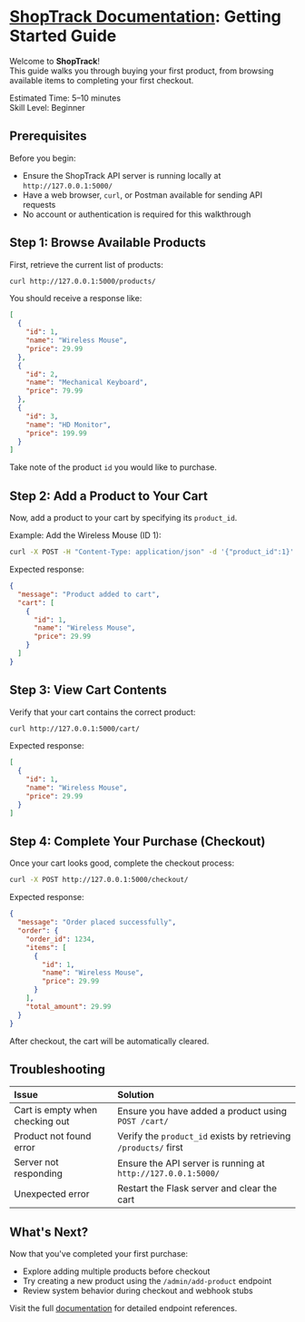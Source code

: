 # [ShopTrack Documentation](../index.md): Getting Started Guide

Welcome to **ShopTrack**!  
This guide walks you through buying your first product, from browsing available items to completing your first checkout.

Estimated Time: 5–10 minutes  
Skill Level: Beginner

## Prerequisites

Before you begin:

- Ensure the ShopTrack API server is running locally at `http://127.0.0.1:5000/`
- Have a web browser, `curl`, or Postman available for sending API requests
- No account or authentication is required for this walkthrough

## Step 1: Browse Available Products

First, retrieve the current list of products:

```bash
curl http://127.0.0.1:5000/products/
```

You should receive a response like:

```json
[
  {
    "id": 1,
    "name": "Wireless Mouse",
    "price": 29.99
  },
  {
    "id": 2,
    "name": "Mechanical Keyboard",
    "price": 79.99
  },
  {
    "id": 3,
    "name": "HD Monitor",
    "price": 199.99
  }
]
```

Take note of the product `id` you would like to purchase.

## Step 2: Add a Product to Your Cart

Now, add a product to your cart by specifying its `product_id`.

Example: Add the Wireless Mouse (ID 1):

```bash
curl -X POST -H "Content-Type: application/json" -d '{"product_id":1}' http://127.0.0.1:5000/cart/
```

Expected response:

```json
{
  "message": "Product added to cart",
  "cart": [
    {
      "id": 1,
      "name": "Wireless Mouse",
      "price": 29.99
    }
  ]
}
```

## Step 3: View Cart Contents

Verify that your cart contains the correct product:

```bash
curl http://127.0.0.1:5000/cart/
```

Expected response:

```json
[
  {
    "id": 1,
    "name": "Wireless Mouse",
    "price": 29.99
  }
]
```

## Step 4: Complete Your Purchase (Checkout)

Once your cart looks good, complete the checkout process:

```bash
curl -X POST http://127.0.0.1:5000/checkout/
```

Expected response:

```json
{
  "message": "Order placed successfully",
  "order": {
    "order_id": 1234,
    "items": [
      {
        "id": 1,
        "name": "Wireless Mouse",
        "price": 29.99
      }
    ],
    "total_amount": 29.99
  }
}
```

After checkout, the cart will be automatically cleared.

## Troubleshooting

| Issue | Solution |
|:---|:---|
| Cart is empty when checking out | Ensure you have added a product using `POST /cart/` |
| Product not found error | Verify the `product_id` exists by retrieving `/products/` first |
| Server not responding | Ensure the API server is running at `http://127.0.0.1:5000/` |
| Unexpected error | Restart the Flask server and clear the cart |

## What's Next?

Now that you've completed your first purchase:

- Explore adding multiple products before checkout
- Try creating a new product using the `/admin/add-product` endpoint
- Review system behavior during checkout and webhook stubs

Visit the full [documentation](../index.md) for detailed endpoint references.
